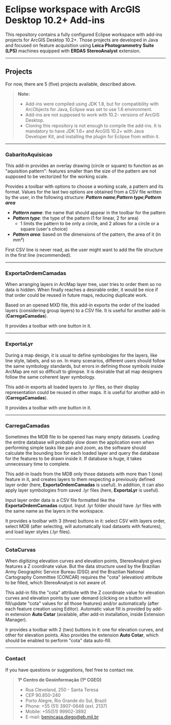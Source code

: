 **Eclipse workspace with ArcGIS Desktop 10.2+ Add-ins**
===================

This repository contains a fully configured Eclipse workspace with add-ins projects for ArcGIS Desktop 10.2+. Those projects are developed in Java and focused on feature acquisition using **Leica Photogrammetry Suite (LPS)** machines equipped with **ERDAS StereoAnalyst** extension.

-------------

Projects
-------------

For now, there are 5 (five) projects available, described above.

> **Note:**
> - Add-ins were compiled using JDK 1.8, but for compatibility with ArcObjects for Java, Eclipse was set to use 1.6 environment.
> - Add-ins are not supposed to work with 10.2- versions of ArcGIS Desktop.
> - Cloning this repository is not enough to compile the add-ins. It is mandatory to have JDK 1.6+ and ArcGIS 10.2+ with Java Developer Kit, and installing the plugin for Eclipse from within it.

-------------

### GabaritoAquisicao

This add-in provides an overlay drawing (circle or square) to function as an "aquisition pattern": features smaller than the size of the pattern are not supposed to be vectorized for the working scale.

Provides a toolbar with options to choose a working scale, a pattern and its format. Values for the last two options are obtained from a CSV file written by the user, in the following structure:
_**Pattern name**;**Pattern type**;**Pattern area**_

- ***Pattern name***: the name that should appear in the toolbar for the pattern
- ***Pattern type***: the type of the pattern (1 for linear, 2 for area)
	- 1 limits the pattern to be only a circle, and 2 allows for a circle or a square (user's choice)
- ***Pattern area***: based on the dimensions of the pattern, the area of it (in mm²)

First CSV line is never read, as the user might want to add the file structure in the first line (recommended).

-------------

### ExportaOrdemCamadas

When arranging layers in ArcMap layer tree, user tries to order them so no data is hidden. When finally reaches a desirable order, it would be nice if that order could be reused in future maps, reducing duplicate work.

Based on an opened MXD file, this add-in exports the order of the loaded layers (considering group layers) to a CSV file. It is useful for another add-in (**CarregaCamadas**).

It provides a toolbar with one button in it.

-------------

### ExportaLyr

During a map design, it is usual to define symbologies for the layers, like line style, labels, and so on. In many scenarios, different users should follow the same symbology standards, but errors in defining those symbols inside ArcMap are not so difficult to glimpse. It is desirable that all map designers follow the same coherent layer symbology.

This add-in exports all loaded layers to .lyr files, so their display representation could be reused in other maps. It is useful for another add-in (**CarregaCamadas**).

It provides a toolbar with one button in it.

-------------

### CarregaCamadas

Sometimes the MDB file to be opened has many empty datasets. Loading the entire database will probably slow down the application even when performing simple tasks like pan and zoom, as the software should calculate the bounding box for each loaded layer and query the database for the features to be drawn inside it. If database is huge, it takes unnecessary time to complete.

This add-in loads from the MDB only those datasets with more than 1 (one) feature in it, and creates layers to them respecting a previously defined layer order (here, **ExportaOrdemCamadas** is useful). In addition, it can also apply layer symbologies from saved .lyr files (here, **ExportaLyr** is useful).

Input layer order data is a CSV file formatted like the **ExportaOrdemCamadas** output. Input .lyr folder should have .lyr files with the same name as the layers in the workspace.

It provides a toolbar with 3 (three) buttons in it: select CSV with layers order, select MDB (after selecting, will automatically load datasets with features), and load layer styles (.lyr files).

-------------

### CotaCurvas

When digitizing elevation curves and elevation points, StereoAnalyst gives features a Z coordinate value. But the data structure used by the Brazilian Army Geographic Service Bureau (DSG) and the Brazilian National Cartography Committee (CONCAR) requires the "cota" (elevation) attribute to be filled, which StereoAnalyst is not aware of.

This add-in fills the "cota" attribute with the Z coordinate value for elevation curves and elevation points by user demand (clicking on a button will fill/update "cota" values for all those features) and/or automatically (after each feature creation using Editor). Automatic value fill is provided by add-in extension **Auto Cotar** (available, after add-in installation, inside Extension Manager).

Ir provides a toolbar with 2 (two) buttons in it: one for elevation curves, and other for elevation points. Also provides the extension **Auto Cotar**, which should be enabled to perform "cota" data auto-fill.

-------------

### Contact

If you have questions or suggestions, feel free to contact me.

> **1º Centro de Geoinformação (1º CGEO)**
> - Rua Cleveland, 250 - Santa Teresa
> - CEP 90.850-240
> - Porto Alegre, Rio Grande do Sul, Brazil
> - Phone: +55 (51) 3907-0648 (ext. 2137)
> - Mobile: +55(51) 99902-3892
> - E-mail: [benincasa.diego@eb.mil.br][1]

[1]: mailto:benincasa.diego@eb.mil.br
